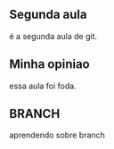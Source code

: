 ## Segunda aula
é a segunda aula de git.

## Minha opiniao
essa aula foi foda.

## BRANCH
aprendendo sobre branch